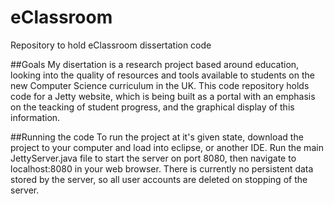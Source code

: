 # eClassroom
Repository to hold eClassroom dissertation code

##Goals
My disertation is a research project based around education, looking into the quality of resources and tools available to students on the new Computer Science curriculum in the UK. This code repository holds code for a Jetty website, which is being built as a portal with an emphasis on the teacking of student progress, and the graphical display of this information.

##Running the code
To run the project at it's given state, download the project to your computer and load into eclipse, or another IDE. Run the main JettyServer.java file to start the server on port 8080, then navigate to localhost:8080 in your web browser. There is currently no persistent data stored by the server, so all user accounts are deleted on stopping of the server.
